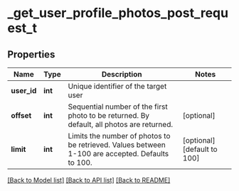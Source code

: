 # _get_user_profile_photos_post_request_t

## Properties
Name | Type | Description | Notes
------------ | ------------- | ------------- | -------------
**user_id** | **int** | Unique identifier of the target user | 
**offset** | **int** | Sequential number of the first photo to be returned. By default, all photos are returned. | [optional] 
**limit** | **int** | Limits the number of photos to be retrieved. Values between 1-100 are accepted. Defaults to 100. | [optional] [default to 100]

[[Back to Model list]](../README.md#documentation-for-models) [[Back to API list]](../README.md#documentation-for-api-endpoints) [[Back to README]](../README.md)


